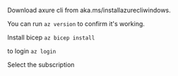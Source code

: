 
Download axure cli from  aka.ms/installazurecliwindows.

You can run `az version` to confirm it's working.

Install bicep `az bicep install`

to login `az login`

Select the subscription


